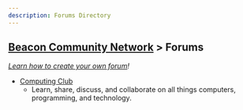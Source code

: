 ```yaml
---
description: Forums Directory
---
```


## [Beacon Community Network](/) > Forums

_[Learn how to create your own forum](/pages/beaconny.net/start-a-new-forum)!_

- [Computing Club](http://computing.beaconny.net)
  - Learn, share, discuss, and collaborate on all things computers, programming, and technology.
